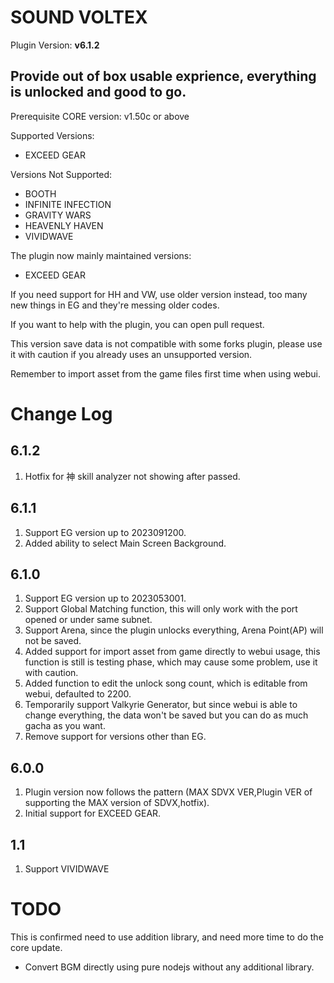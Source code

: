 # SOUND VOLTEX

Plugin Version: **v6.1.2**

## Provide out of box usable exprience, everything is unlocked and good to go.  

Prerequisite CORE version: v1.50c or above

Supported Versions:

- EXCEED GEAR

Versions Not Supported:

- BOOTH
- INFINITE INFECTION
- GRAVITY WARS
- HEAVENLY HAVEN
- VIVIDWAVE

The plugin now mainly maintained versions:

- EXCEED GEAR

If you need support for HH and VW, use older version instead, too many new things in EG and they're messing older codes.

If you want to help with the plugin, you can open pull request.

This version save data is not compatible with some forks plugin, please use it with caution if you already uses an unsupported version.

Remember to import asset from the game files first time when using webui.

Change Log
===========

## 6.1.2

1. Hotfix for 神 skill analyzer not showing after passed.

## 6.1.1

1. Support EG version up to 2023091200.
2. Added ability to select Main Screen Background.

## 6.1.0

1. Support EG version up to 2023053001.
2. Support Global Matching function, this will only work with the port opened or under same subnet.
3. Support Arena, since the plugin unlocks everything, Arena Point(AP) will not be saved.
4. Added support for import asset from game directly to webui usage, this function is still is testing phase, which may cause some problem, use it with caution.
5. Added function to edit the unlock song count, which is editable from webui, defaulted to 2200.
6. Temporarily support Valkyrie Generator, but since webui is able to change everything, the data won't be saved but you can do as much gacha as you want.
7. Remove support for versions other than EG.

## 6.0.0

1. Plugin version now follows the pattern (MAX SDVX VER,Plugin VER of supporting the MAX version of SDVX,hotfix).
2. Initial support for EXCEED GEAR.

## 1.1

1. Support VIVIDWAVE

TODO
===========

This is confirmed need to use addition library, and need more time to do the core update.
- Convert BGM directly using pure nodejs without any additional library. 